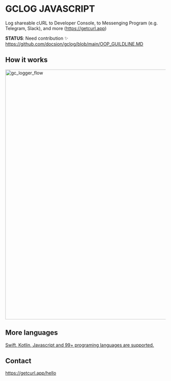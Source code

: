 # GCLOG JAVASCRIPT
Log shareable cURL to Developer Console, to Messenging Program (e.g. Telegram, Slack), and more (https://getcurl.app)

**STATUS**: Need contribution ✨ https://github.com/docsion/gclog/blob/main/OOP_GUILDLINE.MD

## How it works
<img width="786" alt="gc_logger_flow" src="https://user-images.githubusercontent.com/4256921/167043591-8d7e28d6-ed25-4ad8-9af3-26f1df72c286.png">

## More languages
[Swift, Kotlin, Javascript and 99+ programing languages are supported.](https://github.com/docsion/gclog)


## Contact
https://getcurl.app/hello
